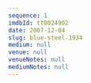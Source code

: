 ```yaml
---
sequence: 1
imdbId: tt0024902
date: 2007-12-04
slug: blue-steel-1934
medium: null
venue: null
venueNotes: null
mediumNotes: null
---
```


